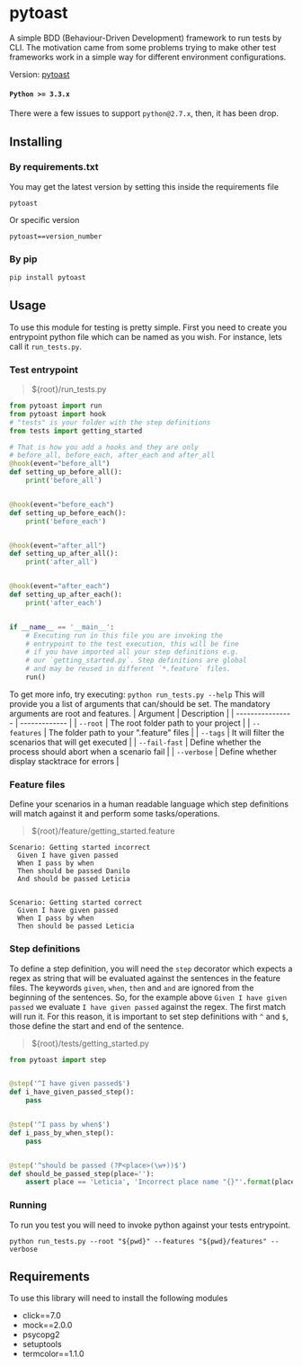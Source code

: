 # pytoast

A simple BDD (Behaviour-Driven Development) framework to run tests by CLI. The motivation came from some problems trying to make other test frameworks work in a simple way for different environment configurations.

Version: [pytoast](https://pypi.org/project/pytoast/)

#### `Python >= 3.3.x`

There were a few issues to support `python@2.7.x`, then, it has been drop.

## Installing

### By requirements.txt

You may get the latest version by setting this inside the requirements file

```
pytoast
```

Or specific version

```
pytoast==version_number
```

### By pip

```sh
pip install pytoast
```

## Usage

To use this module for testing is pretty simple. First you need to create you entrypoint python file which can be named as you wish. For instance, lets call it `run_tests.py`.

### Test entrypoint

> \${root}/run_tests.py

```python
from pytoast import run
from pytoast import hook
# "tests" is your folder with the step definitions
from tests import getting_started

# That is how you add a hooks and they are only
# before_all, before_each, after_each and after_all
@hook(event="before_all")
def setting_up_before_all():
    print('before_all')


@hook(event="before_each")
def setting_up_before_each():
    print('before_each')


@hook(event="after_all")
def setting_up_after_all():
    print('after_all')


@hook(event="after_each")
def setting_up_after_each():
    print('after_each')


if __name__ == '__main__':
    # Executing run in this file you are invoking the
    # entrypoint to the test execution, this will be fine
    # if you have imported all your step definitions e.g.
    # our `getting_started.py`. Step definitions are global
    # and may be reused in different `*.feature` files.
    run()
```

To get more info, try executing: `python run_tests.py --help`
This will provide you a list of arguments that can/should be set. The mandatory arguments are root and features.
| Argument | Description |
| ---------------- | ------------- |
| `--root` | The root folder path to your project |
| `--features` | The folder path to your ".feature" files |
| `--tags` | It will filter the scenarios that will get executed |
| `--fail-fast` | Define whether the process should abort when a scenario fail |
| `--verbose` | Define whether display stacktrace for errors |

### Feature files

Define your scenarios in a human readable language which step definitions will match against it and perform some tasks/operations.

> \${root}/feature/getting_started.feature

```feature
Scenario: Getting started incorrect
  Given I have given passed
  When I pass by when
  Then should be passed Danilo
  And should be passed Leticia


Scenario: Getting started correct
  Given I have given passed
  When I pass by when
  Then should be passed Leticia
```

### Step definitions

To define a step definition, you will need the `step` decorator which expects a regex as string that will be evaluated against the sentences in the feature files. The keywords `given`, `when`, `then` and `and` are ignored from the beginning of the sentences. So, for the example above `Given I have given passed` we evaluate `I have given passed` against the regex. The first match will run it. For this reason, it is important to set step definitions with `^` and `$`, those define the start and end of the sentence.

> \${root}/tests/getting_started.py

```python
from pytoast import step


@step('^I have given passed$')
def i_have_given_passed_step():
    pass


@step('^I pass by when$')
def i_pass_by_when_step():
    pass


@step('^should be passed (?P<place>(\w+))$')
def should_be_passed_step(place=''):
    assert place == 'Leticia', 'Incorrect place name "{}"'.format(place)

```

### Running

To run you test you will need to invoke python against your tests entrypoint.

`python run_tests.py --root "${pwd}" --features "${pwd}/features" --verbose`

## Requirements

To use this library will need to install the following modules

- click==7.0
- mock==2.0.0
- psycopg2
- setuptools
- termcolor==1.1.0
